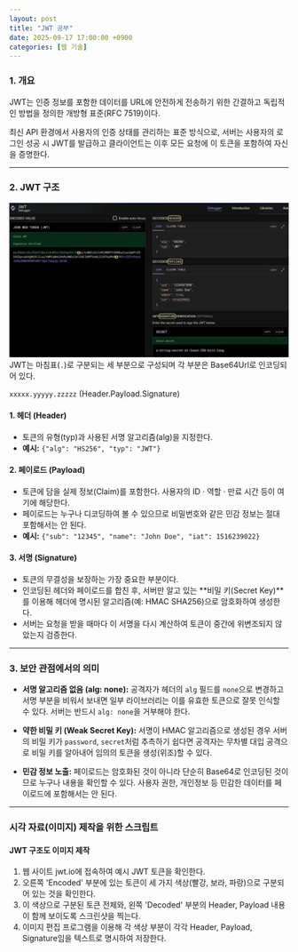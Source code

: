 ```yaml
---
layout: post
title: "JWT 공부"
date: 2025-09-17 17:00:00 +0900
categories: [웹 기술]
---
```


### 1. 개요

JWT는 인증 정보를 포함한 데이터를 URL에 안전하게 전송하기 위한 간결하고 독립적인 방법을 정의한 개방형 표준(RFC 7519)이다.

최신 API 환경에서 사용자의 인증 상태를 관리하는 표준 방식으로, 서버는 사용자의 로그인 성공 시 JWT를 발급하고 클라이언트는 이후 모든 요청에 이 토큰을 포함하여 자신을 증명한다.

---

### 2. JWT 구조
   ![JWT](/assets/images/JWT_1.png)
JWT는 마침표(`.`)로 구분되는 세 부분으로 구성되며 각 부분은 Base64Url로 인코딩되어 있다.

`xxxxx.yyyyy.zzzzz` (Header.Payload.Signature)

#### **1. 헤더 (Header)**
*   토큰의 유형(typ)과 사용된 서명 알고리즘(alg)을 지정한다.
*   **예시:** `{"alg": "HS256", "typ": "JWT"}`

#### **2. 페이로드 (Payload)**
*   토큰에 담을 실제 정보(Claim)를 포함한다. 사용자의 ID · 역할 · 만료 시간 등이 여기에 해당한다.
*   페이로드는 누구나 디코딩하여 볼 수 있으므로 비밀번호와 같은 민감 정보는 절대 포함해서는 안 된다.
*   **예시:** `{"sub": "12345", "name": "John Doe", "iat": 1516239022}`

#### **3. 서명 (Signature)**
*   토큰의 무결성을 보장하는 가장 중요한 부분이다.
*   인코딩된 헤더와 페이로드를 합친 후, 서버만 알고 있는 **비밀 키(Secret Key)**를 이용해 헤더에 명시된 알고리즘(예: HMAC SHA256)으로 암호화하여 생성한다.
*   서버는 요청을 받을 때마다 이 서명을 다시 계산하여 토큰이 중간에 위변조되지 않았는지 검증한다.

---

### 3. 보안 관점에서의 의미

*   **서명 알고리즘 없음 (alg: none):**
    공격자가 헤더의 `alg` 필드를 `none`으로 변경하고 서명 부분을 비워서 보내면 일부 라이브러리는 이를 유효한 토큰으로 잘못 인식할 수 있다. 서버는 반드시 `alg: none`을 거부해야 한다.

*   **약한 비밀 키 (Weak Secret Key):**
    서명이 HMAC 알고리즘으로 생성된 경우 서버의 비밀 키가 `password`, `secret`처럼 추측하기 쉽다면 공격자는 무차별 대입 공격으로 비밀 키를 알아내어 임의의 토큰을 생성(위조)할 수 있다.

*   **민감 정보 노출:**
    페이로드는 암호화된 것이 아니라 단순히 Base64로 인코딩된 것이므로 누구나 내용을 확인할 수 있다. 사용자 권한, 개인정보 등 민감한 데이터를 페이로드에 포함해서는 안 된다.

<hr class="short-rule">




### 시각 자료(이미지) 제작을 위한 스크립트

#### **JWT 구조도 이미지 제작**

1.  웹 사이트 jwt.io에 접속하여 예시 JWT 토큰을 확인한다.
2.  오른쪽 'Encoded' 부분에 있는 토큰이 세 가지 색상(빨강, 보라, 파랑)으로 구분되어 있는 것을 확인한다.
3.  이 색상으로 구분된 토큰 전체와, 왼쪽 'Decoded' 부분의 Header, Payload 내용이 함께 보이도록 스크린샷을 찍는다.
4.  이미지 편집 프로그램을 이용해 각 색상 부분이 각각 Header, Payload, Signature임을 텍스트로 명시하여 저장한다.